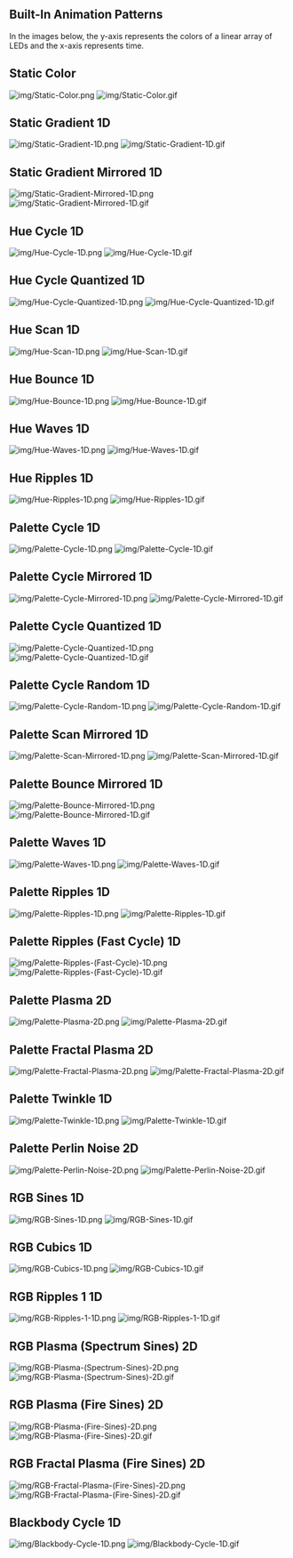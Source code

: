 ## Built-In Animation Patterns

In the images below, the y-axis represents the colors of a linear array of LEDs and the x-axis represents time.

## Static Color
![img/Static-Color.png](img/Static-Color.png)
![img/Static-Color.gif](img/Static-Color.gif)

## Static Gradient 1D
![img/Static-Gradient-1D.png](img/Static-Gradient-1D.png)
![img/Static-Gradient-1D.gif](img/Static-Gradient-1D.gif)

## Static Gradient Mirrored 1D
![img/Static-Gradient-Mirrored-1D.png](img/Static-Gradient-Mirrored-1D.png)
![img/Static-Gradient-Mirrored-1D.gif](img/Static-Gradient-Mirrored-1D.gif)

## Hue Cycle 1D
![img/Hue-Cycle-1D.png](img/Hue-Cycle-1D.png)
![img/Hue-Cycle-1D.gif](img/Hue-Cycle-1D.gif)

## Hue Cycle Quantized 1D
![img/Hue-Cycle-Quantized-1D.png](img/Hue-Cycle-Quantized-1D.png)
![img/Hue-Cycle-Quantized-1D.gif](img/Hue-Cycle-Quantized-1D.gif)

## Hue Scan 1D
![img/Hue-Scan-1D.png](img/Hue-Scan-1D.png)
![img/Hue-Scan-1D.gif](img/Hue-Scan-1D.gif)

## Hue Bounce 1D
![img/Hue-Bounce-1D.png](img/Hue-Bounce-1D.png)
![img/Hue-Bounce-1D.gif](img/Hue-Bounce-1D.gif)

## Hue Waves 1D
![img/Hue-Waves-1D.png](img/Hue-Waves-1D.png)
![img/Hue-Waves-1D.gif](img/Hue-Waves-1D.gif)

## Hue Ripples 1D
![img/Hue-Ripples-1D.png](img/Hue-Ripples-1D.png)
![img/Hue-Ripples-1D.gif](img/Hue-Ripples-1D.gif)

## Palette Cycle 1D
![img/Palette-Cycle-1D.png](img/Palette-Cycle-1D.png)
![img/Palette-Cycle-1D.gif](img/Palette-Cycle-1D.gif)

## Palette Cycle Mirrored 1D
![img/Palette-Cycle-Mirrored-1D.png](img/Palette-Cycle-Mirrored-1D.png)
![img/Palette-Cycle-Mirrored-1D.gif](img/Palette-Cycle-Mirrored-1D.gif)

## Palette Cycle Quantized 1D
![img/Palette-Cycle-Quantized-1D.png](img/Palette-Cycle-Quantized-1D.png)
![img/Palette-Cycle-Quantized-1D.gif](img/Palette-Cycle-Quantized-1D.gif)

## Palette Cycle Random 1D
![img/Palette-Cycle-Random-1D.png](img/Palette-Cycle-Random-1D.png)
![img/Palette-Cycle-Random-1D.gif](img/Palette-Cycle-Random-1D.gif)

## Palette Scan Mirrored 1D
![img/Palette-Scan-Mirrored-1D.png](img/Palette-Scan-Mirrored-1D.png)
![img/Palette-Scan-Mirrored-1D.gif](img/Palette-Scan-Mirrored-1D.gif)

## Palette Bounce Mirrored 1D
![img/Palette-Bounce-Mirrored-1D.png](img/Palette-Bounce-Mirrored-1D.png)
![img/Palette-Bounce-Mirrored-1D.gif](img/Palette-Bounce-Mirrored-1D.gif)

## Palette Waves 1D
![img/Palette-Waves-1D.png](img/Palette-Waves-1D.png)
![img/Palette-Waves-1D.gif](img/Palette-Waves-1D.gif)

## Palette Ripples 1D
![img/Palette-Ripples-1D.png](img/Palette-Ripples-1D.png)
![img/Palette-Ripples-1D.gif](img/Palette-Ripples-1D.gif)

## Palette Ripples (Fast Cycle) 1D
![img/Palette-Ripples-(Fast-Cycle)-1D.png](img/Palette-Ripples-(Fast-Cycle)-1D.png)
![img/Palette-Ripples-(Fast-Cycle)-1D.gif](img/Palette-Ripples-(Fast-Cycle)-1D.gif)

## Palette Plasma 2D
![img/Palette-Plasma-2D.png](img/Palette-Plasma-2D.png)
![img/Palette-Plasma-2D.gif](img/Palette-Plasma-2D.gif)

## Palette Fractal Plasma 2D
![img/Palette-Fractal-Plasma-2D.png](img/Palette-Fractal-Plasma-2D.png)
![img/Palette-Fractal-Plasma-2D.gif](img/Palette-Fractal-Plasma-2D.gif)

## Palette Twinkle 1D
![img/Palette-Twinkle-1D.png](img/Palette-Twinkle-1D.png)
![img/Palette-Twinkle-1D.gif](img/Palette-Twinkle-1D.gif)

## Palette Perlin Noise 2D
![img/Palette-Perlin-Noise-2D.png](img/Palette-Perlin-Noise-2D.png)
![img/Palette-Perlin-Noise-2D.gif](img/Palette-Perlin-Noise-2D.gif)

## RGB Sines 1D
![img/RGB-Sines-1D.png](img/RGB-Sines-1D.png)
![img/RGB-Sines-1D.gif](img/RGB-Sines-1D.gif)

## RGB Cubics 1D
![img/RGB-Cubics-1D.png](img/RGB-Cubics-1D.png)
![img/RGB-Cubics-1D.gif](img/RGB-Cubics-1D.gif)

## RGB Ripples 1 1D
![img/RGB-Ripples-1-1D.png](img/RGB-Ripples-1-1D.png)
![img/RGB-Ripples-1-1D.gif](img/RGB-Ripples-1-1D.gif)

## RGB Plasma (Spectrum Sines) 2D
![img/RGB-Plasma-(Spectrum-Sines)-2D.png](img/RGB-Plasma-(Spectrum-Sines)-2D.png)
![img/RGB-Plasma-(Spectrum-Sines)-2D.gif](img/RGB-Plasma-(Spectrum-Sines)-2D.gif)

## RGB Plasma (Fire Sines) 2D
![img/RGB-Plasma-(Fire-Sines)-2D.png](img/RGB-Plasma-(Fire-Sines)-2D.png)
![img/RGB-Plasma-(Fire-Sines)-2D.gif](img/RGB-Plasma-(Fire-Sines)-2D.gif)

## RGB Fractal Plasma (Fire Sines) 2D
![img/RGB-Fractal-Plasma-(Fire-Sines)-2D.png](img/RGB-Fractal-Plasma-(Fire-Sines)-2D.png)
![img/RGB-Fractal-Plasma-(Fire-Sines)-2D.gif](img/RGB-Fractal-Plasma-(Fire-Sines)-2D.gif)

## Blackbody Cycle 1D
![img/Blackbody-Cycle-1D.png](img/Blackbody-Cycle-1D.png)
![img/Blackbody-Cycle-1D.gif](img/Blackbody-Cycle-1D.gif)

